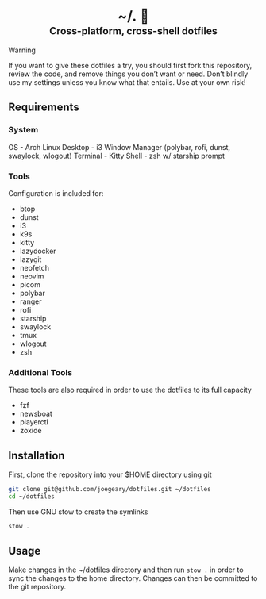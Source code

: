 <h1 align="center">
    <a name="top" title="dotfiles">~/.&nbsp;📄</a><br/><sup><sub>Cross-platform, cross-shell dotfiles</sub></sup>
</h1>

> [!WARNING]
> If you want to give these dotfiles a try, you should first fork this repository, review the code, and remove things you don’t want or need. Don’t blindly use my settings unless you know what that entails. Use at your own risk!

## Requirements

### System

OS - Arch Linux
Desktop - i3 Window Manager (polybar, rofi, dunst, swaylock, wlogout)
Terminal - Kitty
Shell - zsh w/ starship prompt

### Tools

Configuration is included for:

- btop
- dunst
- i3
- k9s
- kitty
- lazydocker
- lazygit
- neofetch
- neovim
- picom
- polybar
- ranger
- rofi
- starship
- swaylock
- tmux
- wlogout
- zsh

### Additional Tools

These tools are also required in order to use the dotfiles to its full capacity

- fzf
- newsboat
- playerctl
- zoxide

## Installation

First, clone the repository into your $HOME directory using git

```sh
git clone git@github.com/joegeary/dotfiles.git ~/dotfiles
cd ~/dotfiles
```

Then use GNU stow to create the symlinks

```sh
stow .
```

## Usage

Make changes in the ~/dotfiles directory and then run `stow .` in order to sync the changes to the home directory. Changes can then be committed to the git repository.

